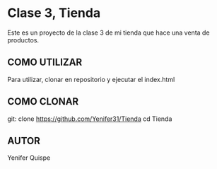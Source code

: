 # Clase 3, Tienda

Este es un proyecto de la clase 3 de mi tienda que hace una venta de productos.

## COMO UTILIZAR

Para utilizar, clonar en repositorio y ejecutar el index.html

## COMO CLONAR

git: clone https://github.com/Yenifer31/Tienda
cd Tienda

## AUTOR
Yenifer Quispe
